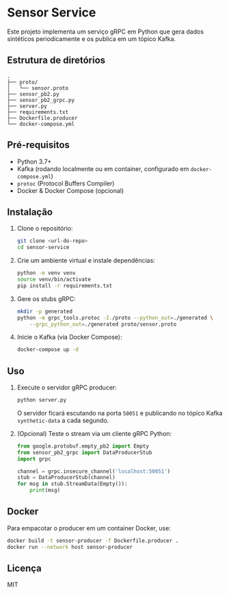 # Sensor Service

Este projeto implementa um serviço gRPC em Python que gera dados sintéticos periodicamente e os publica em um tópico Kafka.

## Estrutura de diretórios

```
.
├── proto/
│   └── sensor.proto
├── sensor_pb2.py
├── sensor_pb2_grpc.py
├── server.py
├── requirements.txt
├── Dockerfile.producer
└── docker-compose.yml
```

## Pré-requisitos

- Python 3.7+
- Kafka (rodando localmente ou em container, configurado em `docker-compose.yml`)
- `protoc` (Protocol Buffers Compiler)
- Docker & Docker Compose (opcional)

## Instalação

1. Clone o repositório:
   ```bash
   git clone <url-do-repo>
   cd sensor-service
   ```
2. Crie um ambiente virtual e instale dependências:
   ```bash
   python -m venv venv
   source venv/bin/activate
   pip install -r requirements.txt
   ```
3. Gere os stubs gRPC:
   ```bash
   mkdir -p generated
   python -m grpc_tools.protoc -I./proto --python_out=./generated \
       --grpc_python_out=./generated proto/sensor.proto
   ```
4. Inicie o Kafka (via Docker Compose):
   ```bash
   docker-compose up -d
   ```

## Uso

1. Execute o servidor gRPC producer:
   ```bash
   python server.py
   ```
   O servidor ficará escutando na porta `50051` e publicando no tópico Kafka `synthetic-data` a cada segundo.

2. (Opcional) Teste o stream via um cliente gRPC Python:
   ```python
   from google.protobuf.empty_pb2 import Empty
   from sensor_pb2_grpc import DataProducerStub
   import grpc

   channel = grpc.insecure_channel('localhost:50051')
   stub = DataProducerStub(channel)
   for msg in stub.StreamData(Empty()):
       print(msg)
   ```

## Docker

Para empacotar o producer em um container Docker, use:

```bash
docker build -t sensor-producer -f Dockerfile.producer .
docker run --network host sensor-producer
```

## Licença

MIT
